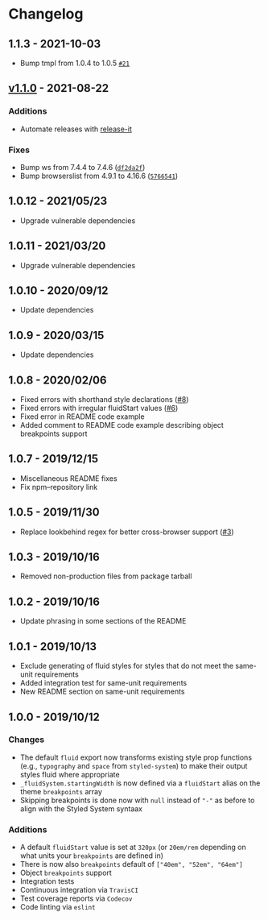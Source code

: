 # Changelog

## 1.1.3 - 2021-10-03

- Bump tmpl from 1.0.4 to 1.0.5 [`#21`](https://github.com/galacemiguel/fluid-system/pull/21)

<!-- auto-changelog-above -->

## [v1.1.0](https://github.com/galacemiguel/fluid-system/compare/v1.0.13...v1.1.0) - 2021-08-22

### Additions

- Automate releases with [release-it](https://github.com/release-it/release-it)

### Fixes

- Bump ws from 7.4.4 to 7.4.6 ([`df2da2f`](https://github.com/galacemiguel/fluid-system/commit/df2da2f9564b5f095d08ec2af6e238d49c07354f))
- Bump browserslist from 4.9.1 to 4.16.6 ([`5766541`](https://github.com/galacemiguel/fluid-system/commit/5766541912adfd8eff53f379e64b9d79d53da304))

## 1.0.12 - 2021/05/23

- Upgrade vulnerable dependencies

## 1.0.11 - 2021/03/20

- Upgrade vulnerable dependencies

## 1.0.10 - 2020/09/12

- Update dependencies

## 1.0.9 - 2020/03/15

- Update dependencies

## 1.0.8 - 2020/02/06

- Fixed errors with shorthand style declarations ([#8](https://github.com/galacemiguel/fluid-system/issues/8))
- Fixed errors with irregular fluidStart values ([#6](https://github.com/galacemiguel/fluid-system/issues/6))
- Fixed error in README code example
- Added comment to README code example describing object breakpoints support

## 1.0.7 - 2019/12/15

- Miscellaneous README fixes
- Fix npm–repository link

## 1.0.5 - 2019/11/30

- Replace lookbehind regex for better cross-browser support ([#3](https://github.com/galacemiguel/fluid-system/issues/3))

## 1.0.3 - 2019/10/16

- Removed non-production files from package tarball

## 1.0.2 - 2019/10/16

- Update phrasing in some sections of the README

## 1.0.1 - 2019/10/13

- Exclude generating of fluid styles for styles that do not meet the same-unit requirements
- Added integration test for same-unit requirements
- New README section on same-unit requirements

## 1.0.0 - 2019/10/12

### Changes

- The default `fluid` export now transforms existing style prop functions (e.g., `typography` and `space` from `styled-system`) to make their output styles fluid where appropriate
- `_fluidSystem.startingWidth` is now defined via a `fluidStart` alias on the theme `breakpoints` array
- Skipping breakpoints is done now with `null` instead of `"-"` as before to align with the Styled System syntaax

### Additions

- A default `fluidStart` value is set at `320px` (or `20em/rem` depending on what units your `breakpoints` are defined in)
- There is now also `breakpoints` default of `["40em", "52em", "64em"]`
- Object `breakpoints` support
- Integration tests
- Continuous integration via `TravisCI`
- Test coverage reports via `Codecov`
- Code linting via `eslint`
